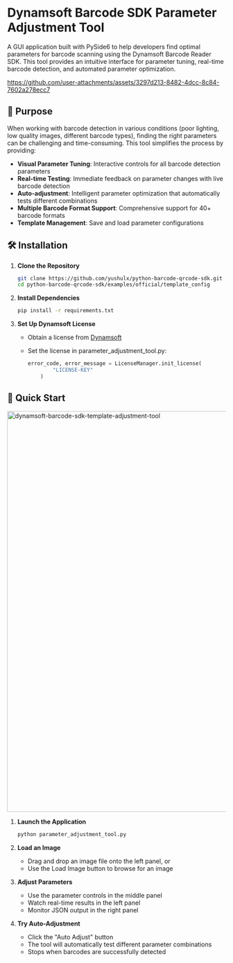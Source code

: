 # Dynamsoft Barcode SDK Parameter Adjustment Tool 

A GUI application built with PySide6 to help developers find optimal parameters for barcode scanning using the Dynamsoft Barcode Reader SDK. This tool provides an intuitive interface for parameter tuning, real-time barcode detection, and automated parameter optimization.

https://github.com/user-attachments/assets/3297d213-8482-4dcc-8c84-7602a278ecc7

## 🎯 Purpose

When working with barcode detection in various conditions (poor lighting, low quality images, different barcode types), finding the right parameters can be challenging and time-consuming. This tool simplifies the process by providing:

- **Visual Parameter Tuning**: Interactive controls for all barcode detection parameters
- **Real-time Testing**: Immediate feedback on parameter changes with live barcode detection
- **Auto-adjustment**: Intelligent parameter optimization that automatically tests different combinations
- **Multiple Barcode Format Support**: Comprehensive support for 40+ barcode formats
- **Template Management**: Save and load parameter configurations

## 🛠️ Installation

1. **Clone the Repository**
   ```bash
   git clone https://github.com/yushulx/python-barcode-qrcode-sdk.git
   cd python-barcode-qrcode-sdk/examples/official/template_config
   ```

2. **Install Dependencies**
   ```bash
   pip install -r requirements.txt
   ```

3. **Set Up Dynamsoft License**
   - Obtain a license from [Dynamsoft](https://www.dynamsoft.com/customer/license/trialLicense)
   - Set the license in parameter_adjustment_tool.py:
       
        ```python
        error_code, error_message = LicenseManager.init_license(
                "LICENSE-KEY"
            )
        ```
    

## 🚀 Quick Start

<img width="1393" height="924" alt="dynamsoft-barcode-sdk-template-adjustment-tool" src="https://github.com/user-attachments/assets/785f767d-ba4d-4460-8de0-a289e97cb62e" />

1. **Launch the Application**
   ```bash
   python parameter_adjustment_tool.py
   ```

2. **Load an Image**
   - Drag and drop an image file onto the left panel, or
   - Use the Load Image button to browse for an image

3. **Adjust Parameters**
   - Use the parameter controls in the middle panel
   - Watch real-time results in the left panel
   - Monitor JSON output in the right panel

4. **Try Auto-Adjustment**
   - Click the "Auto Adjust" button
   - The tool will automatically test different parameter combinations
   - Stops when barcodes are successfully detected
